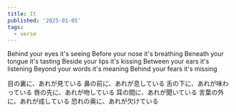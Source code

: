 ```yaml
---
title: It
published: '2025-01-05'
tags:
  - verse
---
```


Behind your eyes it's seeing
Before your nose it's breathing
Beneath your tongue it's tasting
Beside your lips it's kissing
Between your ears it's listening
Beyond your words it's meaning
Behind your fears it's missing

目の裏に、あれが見ている
鼻の前に、あれが息している
舌の下に、あれが味わっている
唇の先に、あれが吻している
耳の間に、あれが聞いている
言葉の外に、あれが成している
恐れの奥に、あれが欠けている
